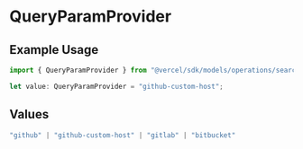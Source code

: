 # QueryParamProvider

## Example Usage

```typescript
import { QueryParamProvider } from "@vercel/sdk/models/operations/searchrepo.js";

let value: QueryParamProvider = "github-custom-host";
```

## Values

```typescript
"github" | "github-custom-host" | "gitlab" | "bitbucket"
```